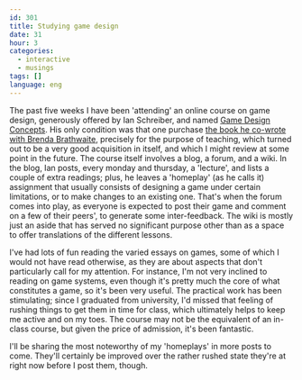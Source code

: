 ```yaml
---
id: 301
title: Studying game design
date: 31
hour: 3
categories:
  - interactive
  - musings
tags: []
language: eng
---
```


The past five weeks I have been 'attending' an online course on game design, generously offered by Ian Schreiber, and named [Game Design Concepts](http://gamedesignconcepts.wordpress.com/). His only condition was that one purchase [the book he co-wrote with Brenda Brathwaite](http://amzn.com/158450580X), precisely for the purpose of teaching, which turned out to be a very good acquisition in itself, and which I might review at some point in the future. The course itself involves a blog, a forum, and a wiki. In the blog, Ian posts, every monday and thursday, a 'lecture', and lists a couple of extra readings; plus, he leaves a 'homeplay' (as he calls it) assignment that usually consists of designing a game under certain limitations, or to make changes to an existing one. That's when the forum comes into play, as everyone is expected to post their game and comment on a few of their peers', to generate some inter-feedback. The wiki is mostly just an aside that has served no significant purpose other than as a space to offer translations of the different lessons.

I've had lots of fun reading the varied essays on games, some of which I would not have read otherwise, as they are about aspects that don't particularly call for my attention. For instance, I'm not very inclined to reading on game systems, even though it's pretty much the core of what constitutes a game, so it's been very useful. The practical work has been stimulating; since I graduated from university, I'd missed that feeling of rushing things to get them in time for class, which ultimately helps to keep me active and on my toes. The course may not be the equivalent of an in-class course, but given the price of admission, it's been fantastic.

I'll be sharing the most noteworthy of my 'homeplays' in more posts to come. They'll certainly be improved over the rather rushed state they're at right now before I post them, though.
